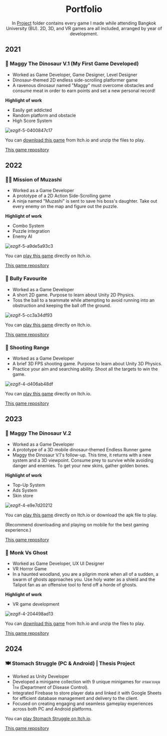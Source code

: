 <div align="center">
  <h1>Portfolio</h1>
</div>
<div align="center">
  
In [Project](https://github.com/SuNnY54569/Portfolio/tree/main/Project) folder contains every game I made while attending Bangkok University (BU). 2D, 3D, and VR games are all included, arranged by year of development.
</div>

## 2021

### 🦖 Maggy The Dinosaur V.1 (My First Game Developed)

* Worked as Game Developer, Game Designer, Level Designer
* Dinosaur-themed 2D endless side-scrolling platformer game  
* A ravenous dinosaur named "Maggy" must overcome obstacles and consume meat in order to earn points and set a new personal record! 

**Highlight of work**
- Easily get addicted
- Random platform and obstacle
- High Score System

![ezgif-5-0400847c17](https://github.com/SuNnY54569/Portfolio/assets/87000150/07f5f916-4ad0-4c22-9f18-18ffe044169d)

You can [download this game](https://sunny54569.itch.io/maggy-the-dinosaur-v1) from Itch.io and unzip the files to play.

[This game repository](https://github.com/SuNnY54569/Portfolio/tree/main/Project/Maggy%20The%20Dinosaur%20V.1)

## 2022

### 🥷🏻 Mission of Muzashi

* Worked as a Game Developer
* A prototype of a 2D Action Side-Scrolling game
* A ninja named "Muzashi" is sent to save his boss's daughter. Take out every enemy on the map and figure out the puzzle.

**Highlight of work**
- Combo System
- Puzzle integration
- Enemy AI

![ezgif-5-a9de5a93c3](https://github.com/SuNnY54569/Portfolio/assets/87000150/57bf5546-5c5f-44a4-b8d6-4c65dc03b92e)

You can [play this game](https://sunny54569.itch.io/mission-of-muzashi) directly on Itch.io.

[This game repository](https://github.com/SuNnY54569/Portfolio/tree/main/Project/Mission%20Of%20Muzashi)

### 🏈 Bully Favourite

* Worked as a Game Developer
* A short 2D game. Purpose to learn about Unity 2D Physics.
* Toss the ball to a teammate while attempting to avoid running into an obstruction and keeping the ball off the ground.

![ezgif-5-cc3a34df93](https://github.com/SuNnY54569/Portfolio/assets/87000150/e2a05eef-94c2-4db2-8c67-b4b5d85c2342)

You can [play this game](https://sunny54569.itch.io/bully-favourite) directly on Itch.io.

[This game repository](https://github.com/SuNnY54569/Portfolio/tree/main/Project/Bully%20Favourite)

### 🔫 Shooting Range

* Worked as a Game Developer
* A brief 3D FPS shooting game. Purpose to learn about Unity 3D Physics.
* Practice your aim and searching ability. Shoot all the targets to win the game.

![ezgif-4-d406ab48df](https://github.com/SuNnY54569/Portfolio/assets/87000150/9ce943e8-bb9b-40b8-9eb2-6bfa14941829)

You can [play this game](https://sunny54569.itch.io/shooting-range) directly on Itch.io.

[This game repository](https://github.com/SuNnY54569/Portfolio/tree/main/Project/Shooting%20Range)

## 2023

### 🦖 Maggy The Dinosaur V.2

* Worked as a Game Developer
* A prototype of a 3D mobile dinosaur-themed Endless Runner game
* Maggy the Dinosaur V.1's follow-up. This time, it returns with a new system and a 3D viewpoint. Consume prey to survive while avoiding danger and enemies. To get your new skins, gather golden bones.

**Highlight of work**
- Top-Up System
- Ads System
- Skin store

![ezgif-4-e9e7d20212](https://github.com/SuNnY54569/Portfolio/assets/87000150/3e038d8b-536e-4216-9016-399ad9ac2be1)

You can [play this game](https://sunny54569.itch.io/shooting-range) directly on Itch.io or download the apk file to play.

(Recommend downloading and playing on mobile for the best gaming experience.)

[This game repository](https://github.com/SuNnY54569/Portfolio/tree/main/Project/Maggy%20the%20Dinosaur%20V.2)

### 👻 Monk Vs Ghost

* Worked as Game Developer, UX UI Designer
* VR Horror Game
* In a haunted woodland, you are a pilgrim monk when all of a sudden, a swarm of ghosts approaches you. Use holy water as a shield and the Talipot fan as an offensive tool to fend off a horde of ghosts.

**Highlight of work**
- VR game development

![ezgif-4-204498ad13](https://github.com/SuNnY54569/Portfolio/assets/87000150/215257e7-d1f1-4650-a069-fe8e5b49d7b6)

You can [download this game](https://sunny54569.itch.io/monk-vs-ghost) from Itch.io and unzip the files to play.

[This game repository](https://github.com/SuNnY54569/Portfolio/tree/main/Project/Monk%20vs%20Ghost)

## 2024

### 🍽️ Stomach Struggle (PC & Android) | Thesis Project
* Worked as Unity Developer
* Developed a minigame collection with 9 unique minigames for กรมควบคุมโรค (Department of Disease Control).
* Integrated Firebase to store player data and linked it with Google Sheets for efficient database management and delivery to the client.
* Focused on creating engaging and seamless gameplay experiences across both PC and Android platforms.

You can [play Stomach Struggle on Itch.io](https://sunny54569.itch.io/stomach-struggle).

[This game repository](https://github.com/SuNnY54569/Stomach-Struggle)

